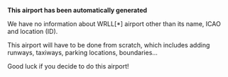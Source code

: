 **This airport has been automatically generated**

We have no information about WRLL[*] airport other than its name, ICAO and location (ID).

This airport will have to be done from scratch, which includes adding runways, taxiways, parking locations, boundaries...

Good luck if you decide to do this airport!